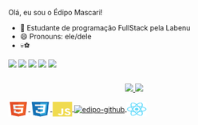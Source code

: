 Olá, eu sou o Édipo Mascari!


- 🌱 Estudante de programação FullStack pela Labenu
- 😄 Pronouns: ele/dele
- 💀⚽

<div> 
  <a href = "mailto:edipohc@gmail.com"><img src="https://img.shields.io/badge/-Gmail-%23333?style=for-the-badge&logo=gmail&logoColor=white" target="_blank"></a>
  <a href="https://www.linkedin.com/in/edipo-mascari-83960b9a" target="_blank"><img src="https://img.shields.io/badge/-LinkedIn-%230077B5?style=for-the-badge&logo=linkedin&logoColor=white" target="_blank"></a>
  <a href="https://www.facebook.com/edipo.mascari/" target="_blank"><img src="https://img.shields.io/badge/Facebook-1877F2?style=for-the-badge&logo=facebook&logoColor=white" target="_blank"></a>
   <a href="https://www.instagram.com/edipo_mascari/?r=nametag" target="_blank"><img src="https://img.shields.io/badge/-Instagram-%23E4405F?style=for-the-badge&logo=instagram&logoColor=white" target="_blank"></a>
   <a href="https://web.whatsapp.com/send?phone=5518997795491" target="_blank"><img class="cont" src="https://img.shields.io/badge/WhatsApp-25D366?style=for-the-badge&logo=whatsapp&logoColor=white" target="_blank"></a>
</div>

##
<div align="center">
  <a href="https://github.com/Mascariep">
  <img height="170em" src="https://github-readme-stats.vercel.app/api?username=Mascariep&show_icons=true&theme=dark&include_all_commits=true&count_private=true"/>
  <img height="170em" src="https://github-readme-stats.vercel.app/api/top-langs/?username=Mascariep&layout=compact&langs_count=7&theme=dark"/>
</div>

<div style="display: inline_block"><br>
  <img align="center" alt="edipo-HTML" height="30" width="40" src="https://raw.githubusercontent.com/devicons/devicon/master/icons/html5/html5-original.svg">
  <img align="center" alt="edipo-CSS" height="30" width="40" src="https://raw.githubusercontent.com/devicons/devicon/master/icons/css3/css3-original.svg">
  <img align="center" alt="edipo-Js" height="30" width="40" src="https://raw.githubusercontent.com/devicons/devicon/master/icons/javascript/javascript-plain.svg">
  <img align="center" alt="edipo-github" height="30" width="40" src="https://cdn.jsdelivr.net/gh/devicons/devicon/icons/github/github-original.svg" />   
  <img align="center" alt="edipo-React" height="30" width="40" src="https://raw.githubusercontent.com/devicons/devicon/master/icons/react/react-original.svg">
</div>
